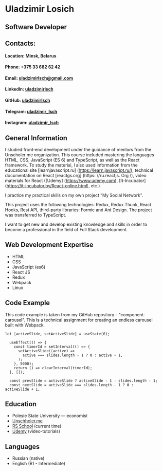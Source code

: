 # Uladzimir Losich

## Software Developer

## Contacts:

#### Location: Minsk, Belarus
#### Phone: +375 33 682 62 42
#### Email: uladzimirlsch@gmail.com
#### LinkedIn: [uladzimirlsch](https://www.linkedin.com/in/uladzimirlsch)
#### GitHub: [uladzimirlsch](https://github.com/uladzimirlsch)
#### Telegram: [uladzimir_lsch](https://t.me/uladzimir_lsch)
#### Instagram: [uladzimir_lsch](https://www.instagram.com/uladzimir_lsch)

## General Information

I studied front-end development under the guidance of mentors from the Unscholer.me organization. This course included mastering the languages ​​HTML, CSS, JavaScript (ES 6) and TypeScript, as well as the React framework. To study the material, I also used information from the educational site [learnjavascript.ru] (https://learn.javascript.ru/), technical documentation on React [reactgs.org] (https: //ru.reactjs. Org /), video materials for React ([Udemy] (https://www.udemy.com), [It-Incubator] (https://it-incubator.by/React-online.html), etc.)

I practice my practical skills on my own project “My Social Network”.

This project uses the following technologies: Redux, Redux Thunk, React Hooks, Rest API, third-party libraries: Formic and Ant Design. The project was transferred to TypeScript.

I want to get new and develop existing knowledge and skills in order to become a professional in the field of Full Stack development.

## Web Development Expertise
- HTML
- CSS
- JavaScript (es6)
- React JS
- Redux
- Webpack
- Linux

## Code Example

This code example is taken from my GitHub repository - "component-carousel". This is a technical assignment for creating an endless carousel built with Webpack.
```
let [activeSlide, setActiveSlide] = useState(0);

  useEffect(() => {
    const timerId = setInterval(() => {
      setActiveSlide((active) =>
        active === slides.length - 1 ? 0 : active + 1,
      );
    }, 5000);
    return () => clearInterval(timerId);
  }, []);

  const prevSlide = activeSlide ? activeSlide - 1 : slides.length - 1;
  const nextSlide = activeSlide === slides.length - 1 ? 0 : activeSlide + 1;
```
## Education
- Polesie State University — economist
- [Unschholer.me](https://unschooler.me)
- [RS School](https://rs.school) (current time)
- [Udemy](https://www.udemy.com) (video-tutorials)

## Languages
- Russian (native)
- English (B1 - Intermediate)